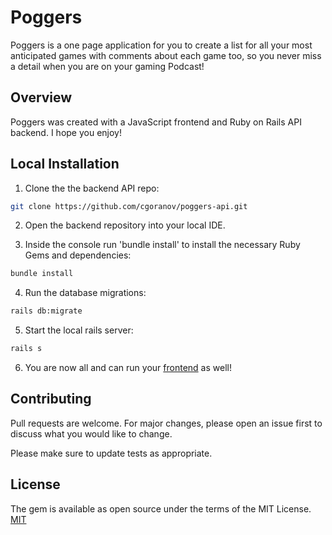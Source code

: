 # Poggers

Poggers is a one page application for you to create a list for all your most anticipated games with comments about each game too, so you never miss a detail when you are on your gaming Podcast!

## Overview

Poggers was created with a JavaScript frontend and Ruby on Rails API backend. I hope you enjoy!

## Local Installation

1. Clone the the backend API repo:

```bash
git clone https://github.com/cgoranov/poggers-api.git
```

2. Open the backend repository into your local IDE.

3. Inside the console run 'bundle install' to install the necessary Ruby Gems and dependencies:

```bash
bundle install
```

4. Run the database migrations:

```bash
rails db:migrate
```

5. Start the local rails server:

```bash
rails s
```

6. You are now all and can run your [frontend](https://github.com/cgoranov/poggers-frontend) as well!

## Contributing

Pull requests are welcome. For major changes, please open an issue first to discuss what you would like to change.

Please make sure to update tests as appropriate.

## License

The gem is available as open source under the terms of the MIT License. [MIT](https://choosealicense.com/licenses/mit/)
